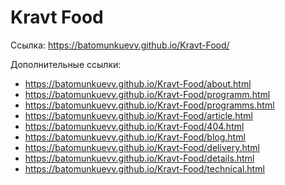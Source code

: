 <h1>Kravt Food</h1>

Ссылка: <a href="https://batomunkuevv.github.io/Kravt-Food/">https://batomunkuevv.github.io/Kravt-Food/</a>

Дополнительные ссылки:

<ul>
    <li><a href="https://batomunkuevv.github.io/Kravt-Food/about.html">https://batomunkuevv.github.io/Kravt-Food/about.html</a></li>
    <li><a href="https://batomunkuevv.github.io/Kravt-Food/programm.html">https://batomunkuevv.github.io/Kravt-Food/programm.html</a></li>
    <li><a href="https://batomunkuevv.github.io/Kravt-Food/programms.html">https://batomunkuevv.github.io/Kravt-Food/programms.html</a></li>
    <li><a href="https://batomunkuevv.github.io/Kravt-Food/article.html">https://batomunkuevv.github.io/Kravt-Food/article.html</a></li>
    <li><a href="https://batomunkuevv.github.io/Kravt-Food/404.html">https://batomunkuevv.github.io/Kravt-Food/404.html</a></li>
    <li><a href="https://batomunkuevv.github.io/Kravt-Food/blog.html">https://batomunkuevv.github.io/Kravt-Food/blog.html</a></li>
    <li><a href="https://batomunkuevv.github.io/Kravt-Food/delivery.html">https://batomunkuevv.github.io/Kravt-Food/delivery.html</a></li>
    <li><a href="https://batomunkuevv.github.io/Kravt-Food/details.html">https://batomunkuevv.github.io/Kravt-Food/details.html</a></li>
    <li><a href="https://batomunkuevv.github.io/Kravt-Food/technical.html">https://batomunkuevv.github.io/Kravt-Food/technical.html</a></li>
</ul>
